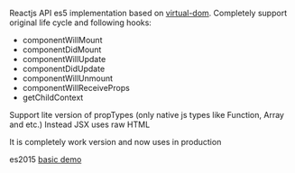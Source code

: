 Reactjs API es5 implementation based on [virtual-dom](https://github.com/Matt-Esch/virtual-dom).
Completely support original life cycle and following hooks:
- componentWillMount
- componentDidMount
- componentWillUpdate
- componentDidUpdate
- componentWillUnmount
- componentWillReceiveProps
- getChildContext

Support lite version of propTypes (only native js types like Function, Array and etc.)
Instead JSX uses raw HTML

It is completely work version and now uses in production

es2015 [basic demo](http://tuch.github.io/jungjs/example/build/index.html)
